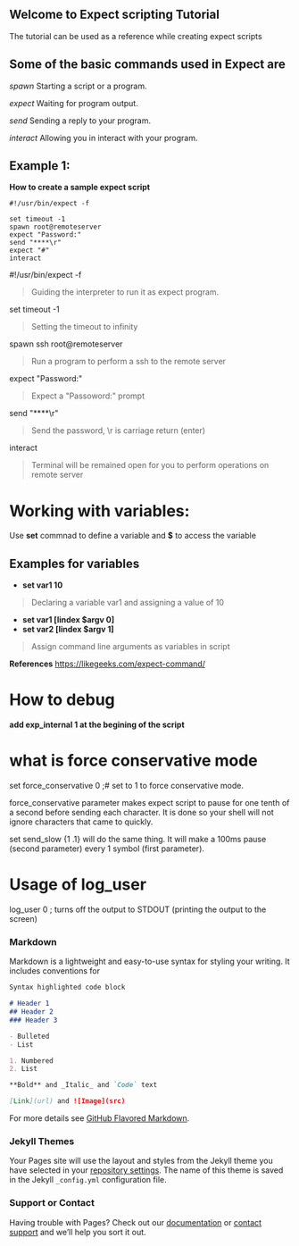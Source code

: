 ## Welcome to Expect scripting Tutorial

The tutorial can be used as a reference while creating expect scripts



## Some of the basic commands used in Expect are 
*spawn*     Starting a script or a program.

*expect*    Waiting for program output.

*send*       Sending a reply to your program.

*interact*   Allowing you in interact with your program.

## Example 1:
**How to create a sample expect script**

```
#!/usr/bin/expect -f

set timeout -1
spawn root@remoteserver
expect "Password:"
send "****\r"
expect "#"
interact
```


#!/usr/bin/expect -f
> Guiding the interpreter to run it as expect program.

set timeout -1
> Setting the timeout to infinity 

spawn ssh root@remoteserver
> Run a program to perform a ssh to the remote server

expect "Password:"
> Expect a "Passoword:" prompt

send "****\r"
> Send the password, \r is carriage return (enter)

interact
> Terminal will be remained open for you to perform operations on remote server


# Working with variables:

Use **set** commnad to define a variable and **$** to access the variable 

## Examples for variables

- **set var1 10**
> Declaring a variable var1 and assigning a value of 10

- **set var1 [lindex $argv 0]**
- **set var2 [lindex $argv 1]**
> Assign command line arguments as variables in script





**References**
https://likegeeks.com/expect-command/


# How to debug 
**add exp_internal 1 at the begining of the script**


# what is force conservative mode 
set force_conservative 0  ;# set to 1 to force conservative mode.

force_conservative parameter makes expect script to pause for one tenth of a second before sending each character. It is done so your shell will not ignore characters that came to quickly.

set send_slow {1 .1} will do the same thing. It will make a 100ms pause (second parameter) every 1 symbol (first parameter).


# Usage of log_user
log_user 0 ; turns off the output to STDOUT (printing the output to the screen)

### Markdown

Markdown is a lightweight and easy-to-use syntax for styling your writing. It includes conventions for

```markdown
Syntax highlighted code block

# Header 1
## Header 2
### Header 3

- Bulleted
- List

1. Numbered
2. List

**Bold** and _Italic_ and `Code` text

[Link](url) and ![Image](src)
```

For more details see [GitHub Flavored Markdown](https://guides.github.com/features/mastering-markdown/).

### Jekyll Themes

Your Pages site will use the layout and styles from the Jekyll theme you have selected in your [repository settings](https://github.com/manoharendla/ExpectScriptExamples/settings). The name of this theme is saved in the Jekyll `_config.yml` configuration file.

### Support or Contact

Having trouble with Pages? Check out our [documentation](https://help.github.com/categories/github-pages-basics/) or [contact support](https://github.com/contact) and we’ll help you sort it out.

